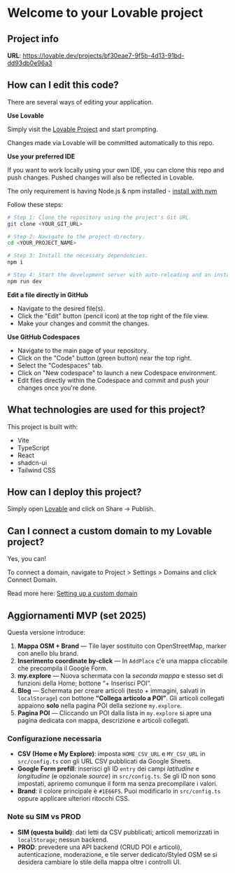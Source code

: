 # Welcome to your Lovable project

## Project info

**URL**: https://lovable.dev/projects/bf30eae7-9f5b-4d13-91bd-dd93db0e96a3

## How can I edit this code?

There are several ways of editing your application.

**Use Lovable**

Simply visit the [Lovable Project](https://lovable.dev/projects/bf30eae7-9f5b-4d13-91bd-dd93db0e96a3) and start prompting.

Changes made via Lovable will be committed automatically to this repo.

**Use your preferred IDE**

If you want to work locally using your own IDE, you can clone this repo and push changes. Pushed changes will also be reflected in Lovable.

The only requirement is having Node.js & npm installed - [install with nvm](https://github.com/nvm-sh/nvm#installing-and-updating)

Follow these steps:

```sh
# Step 1: Clone the repository using the project's Git URL.
git clone <YOUR_GIT_URL>

# Step 2: Navigate to the project directory.
cd <YOUR_PROJECT_NAME>

# Step 3: Install the necessary dependencies.
npm i

# Step 4: Start the development server with auto-reloading and an instant preview.
npm run dev
```

**Edit a file directly in GitHub**

- Navigate to the desired file(s).
- Click the "Edit" button (pencil icon) at the top right of the file view.
- Make your changes and commit the changes.

**Use GitHub Codespaces**

- Navigate to the main page of your repository.
- Click on the "Code" button (green button) near the top right.
- Select the "Codespaces" tab.
- Click on "New codespace" to launch a new Codespace environment.
- Edit files directly within the Codespace and commit and push your changes once you're done.

## What technologies are used for this project?

This project is built with:

- Vite
- TypeScript
- React
- shadcn-ui
- Tailwind CSS

## How can I deploy this project?

Simply open [Lovable](https://lovable.dev/projects/bf30eae7-9f5b-4d13-91bd-dd93db0e96a3) and click on Share -> Publish.

## Can I connect a custom domain to my Lovable project?

Yes, you can!

To connect a domain, navigate to Project > Settings > Domains and click Connect Domain.

Read more here: [Setting up a custom domain](https://docs.lovable.dev/tips-tricks/custom-domain#step-by-step-guide)

## Aggiornamenti MVP (set 2025)
Questa versione introduce:
1. **Mappa OSM + Brand** — Tile layer sostituito con OpenStreetMap, marker con anello blu brand.
2. **Inserimento coordinate by-click** — In `AddPlace` c'è una mappa cliccabile che precompila il Google Form.
3. **my.explore** — Nuova schermata con la *seconda mappa* e stesso set di funzioni della Home; bottone “+ Inserisci POI”.
4. **Blog** — Schermata per creare articoli (testo + immagini, salvati in `localStorage`) con bottone **“Collega articolo a POI”**. Gli articoli collegati appaiono **solo** nella pagina POI della sezione `my.explore`.
5. **Pagina POI** — Cliccando un POI dalla lista in `my.explore` si apre una pagina dedicata con mappa, descrizione e articoli collegati.

### Configurazione necessaria
- **CSV (Home e My Explore)**: imposta `HOME_CSV_URL` e `MY_CSV_URL` in `src/config.ts` con gli URL CSV pubblicati da Google Sheets.
- **Google Form prefill**: inserisci gli ID `entry` dei campi *latitudine* e *longitudine* (e opzionale *source*) in `src/config.ts`. Se gli ID non sono impostati, apriremo comunque il form ma senza precompilare i valori.
- **Brand**: il colore principale è `#1E66F5`. Puoi modificarlo in `src/config.ts` oppure applicare ulteriori ritocchi CSS.

### Note su SIM vs PROD
- **SIM (questa build)**: dati letti da CSV pubblicati; articoli memorizzati in `localStorage`; nessun backend.
- **PROD**: prevedere una API backend (CRUD POI e articoli), autenticazione, moderazione, e tile server dedicato/Styled OSM se si desidera cambiare lo stile della mappa oltre i controlli UI.

